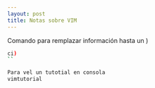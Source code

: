 ```yaml
---
layout: post
title: Notas sobre VIM
---
```


Comando para remplazar información hasta un )

```sh
ci)
``

Para vel un tutotial en consola
vimtutorial
